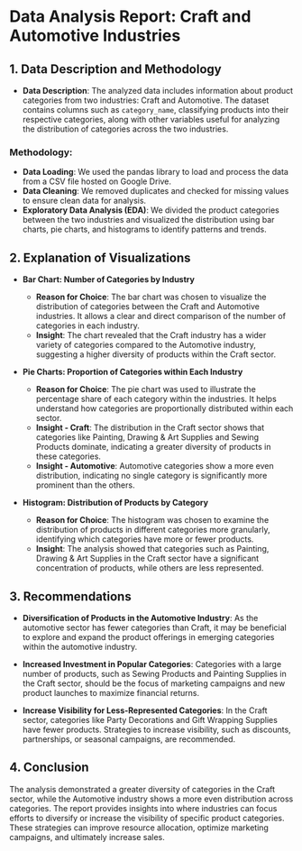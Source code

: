 # Data Analysis Report: Craft and Automotive Industries

## 1. Data Description and Methodology

- **Data Description**:
  The analyzed data includes information about product categories from two industries: Craft and Automotive. The dataset contains columns such as `category_name`, classifying products into their respective categories, along with other variables useful for analyzing the distribution of categories across the two industries.

### Methodology:

- **Data Loading**: We used the pandas library to load and process the data from a CSV file hosted on Google Drive.
- **Data Cleaning**: We removed duplicates and checked for missing values to ensure clean data for analysis.
- **Exploratory Data Analysis (EDA)**: We divided the product categories between the two industries and visualized the distribution using bar charts, pie charts, and histograms to identify patterns and trends.

## 2. Explanation of Visualizations

- **Bar Chart: Number of Categories by Industry**
  - **Reason for Choice**: The bar chart was chosen to visualize the distribution of categories between the Craft and Automotive industries. It allows a clear and direct comparison of the number of categories in each industry.
  - **Insight**: The chart revealed that the Craft industry has a wider variety of categories compared to the Automotive industry, suggesting a higher diversity of products within the Craft sector.

- **Pie Charts: Proportion of Categories within Each Industry**
  - **Reason for Choice**: The pie chart was used to illustrate the percentage share of each category within the industries. It helps understand how categories are proportionally distributed within each sector.
  - **Insight - Craft**: The distribution in the Craft sector shows that categories like Painting, Drawing & Art Supplies and Sewing Products dominate, indicating a greater diversity of products in these categories.
  - **Insight - Automotive**: Automotive categories show a more even distribution, indicating no single category is significantly more prominent than the others.

- **Histogram: Distribution of Products by Category**
  - **Reason for Choice**: The histogram was chosen to examine the distribution of products in different categories more granularly, identifying which categories have more or fewer products.
  - **Insight**: The analysis showed that categories such as Painting, Drawing & Art Supplies in the Craft sector have a significant concentration of products, while others are less represented.

## 3. Recommendations

- **Diversification of Products in the Automotive Industry**: As the automotive sector has fewer categories than Craft, it may be beneficial to explore and expand the product offerings in emerging categories within the automotive industry.
  
- **Increased Investment in Popular Categories**: Categories with a large number of products, such as Sewing Products and Painting Supplies in the Craft sector, should be the focus of marketing campaigns and new product launches to maximize financial returns.

- **Increase Visibility for Less-Represented Categories**: In the Craft sector, categories like Party Decorations and Gift Wrapping Supplies have fewer products. Strategies to increase visibility, such as discounts, partnerships, or seasonal campaigns, are recommended.

## 4. Conclusion

The analysis demonstrated a greater diversity of categories in the Craft sector, while the Automotive industry shows a more even distribution across categories. The report provides insights into where industries can focus efforts to diversify or increase the visibility of specific product categories. These strategies can improve resource allocation, optimize marketing campaigns, and ultimately increase sales.
